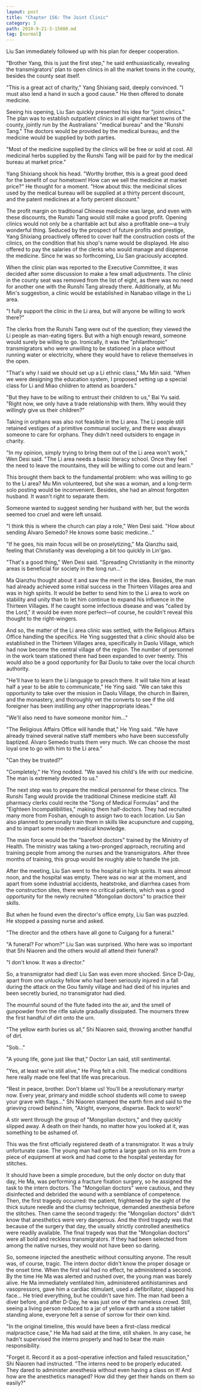 ```yaml
---
layout: post
title: "Chapter 156: The Joint Clinic"
category: 3
path: 2010-9-21-3-15600.md
tag: [normal]
---
```


Liu San immediately followed up with his plan for deeper cooperation.

"Brother Yang, this is just the first step," he said enthusiastically, revealing the transmigrators' plan to open clinics in all the market towns in the county, besides the county seat itself.

"This is a great act of charity," Yang Shixiang said, deeply convinced. "I must also lend a hand in such a good cause." He then offered to donate medicine.

Seeing his opening, Liu San quickly presented his idea for "joint clinics." The plan was to establish outpatient clinics in all eight market towns of the county, jointly run by the Australians' "medical bureau" and the "Runshi Tang." The doctors would be provided by the medical bureau, and the medicine would be supplied by both parties.

"Most of the medicine supplied by the clinics will be free or sold at cost. All medicinal herbs supplied by the Runshi Tang will be paid for by the medical bureau at market price."

Yang Shixiang shook his head. "Worthy brother, this is a great good deed for the benefit of our hometown! How can we sell the medicine at market price?" He thought for a moment. "How about this: the medicinal slices used by the medical bureau will be supplied at a thirty percent discount, and the patent medicines at a forty percent discount."

The profit margin on traditional Chinese medicine was large, and even with these discounts, the Runshi Tang would still make a good profit. Opening clinics would not only be a charitable act but also a profitable one—a truly wonderful thing. Seduced by the prospect of future profits and prestige, Yang Shixiang proactively offered to cover half the construction costs of the clinics, on the condition that his shop's name would be displayed. He also offered to pay the salaries of the clerks who would manage and dispense the medicine. Since he was so forthcoming, Liu San graciously accepted.

When the clinic plan was reported to the Executive Committee, it was decided after some discussion to make a few small adjustments. The clinic in the county seat was removed from the list of eight, as there was no need for another one with the Runshi Tang already there. Additionally, at Mu Min's suggestion, a clinic would be established in Nanabao village in the Li area.

"I fully support the clinic in the Li area, but will anyone be willing to work there?"

The clerks from the Runshi Tang were out of the question; they viewed the Li people as man-eating tigers. But with a high enough reward, someone would surely be willing to go. Ironically, it was the "philanthropic" transmigrators who were unwilling to be stationed in a place without running water or electricity, where they would have to relieve themselves in the open.

"That's why I said we should set up a Li ethnic class," Mu Min said. "When we were designing the education system, I proposed setting up a special class for Li and Miao children to attend as boarders."

"But they have to be willing to entrust their children to us," Bai Yu said. "Right now, we only have a trade relationship with them. Why would they willingly give us their children?"

Taking in orphans was also not feasible in the Li area. The Li people still retained vestiges of a primitive communal society, and there was always someone to care for orphans. They didn't need outsiders to engage in charity.

"In my opinion, simply trying to bring them out of the Li area won't work," Wen Desi said. "The Li area needs a basic literacy school. Once they feel the need to leave the mountains, they will be willing to come out and learn."

This brought them back to the fundamental problem: who was willing to go to the Li area? Mu Min volunteered, but she was a woman, and a long-term solo posting would be inconvenient. Besides, she had an almost forgotten husband. It wasn't right to separate them.

Someone wanted to suggest sending her husband with her, but the words seemed too cruel and were left unsaid.

"I think this is where the church can play a role," Wen Desi said. "How about sending Álvaro Semedo? He knows some basic medicine..."

"If he goes, his main focus will be on proselytizing," Ma Qianzhu said, feeling that Christianity was developing a bit too quickly in Lin'gao.

"That's a good thing," Wen Desi said. "Spreading Christianity in the minority areas is beneficial for society in the long run..."

Ma Qianzhu thought about it and saw the merit in the idea. Besides, the man had already achieved some initial success in the Thirteen Villages area and was in high spirits. It would be better to send him to the Li area to work on stability and unity than to let him continue to expand his influence in the Thirteen Villages. If he caught some infectious disease and was "called by the Lord," it would be even more perfect—of course, he couldn't reveal this thought to the right-wingers.

And so, the matter of the Li area clinic was settled, with the Religious Affairs Office handling the specifics. He Ying suggested that a clinic should also be established in the Thirteen Villages area, specifically in Daolu Village, which had now become the central village of the region. The number of personnel in the work team stationed there had been expanded to over twenty. This would also be a good opportunity for Bai Duolu to take over the local church authority.

"He'll have to learn the Li language to preach there. It will take him at least half a year to be able to communicate," He Ying said. "We can take this opportunity to take over the mission in Daolu Village, the church in Bairen, and the monastery, and thoroughly vet the converts to see if the old foreigner has been instilling any other inappropriate ideas."

"We'll also need to have someone monitor him..."

"The Religious Affairs Office will handle that," He Ying said. "We have already trained several native staff members who have been successfully baptized. Álvaro Semedo trusts them very much. We can choose the most loyal one to go with him to the Li area."

"Can they be trusted?"

"Completely," He Ying nodded. "We saved his child's life with our medicine. The man is extremely devoted to us."

The next step was to prepare the medical personnel for these clinics. The Runshi Tang would provide the traditional Chinese medicine staff. All pharmacy clerks could recite the "Song of Medical Formulas" and the "Eighteen Incompatibilities," making them half-doctors. They had recruited many more from Foshan, enough to assign two to each location. Liu San also planned to personally train them in skills like acupuncture and cupping, and to impart some modern medical knowledge.

The main force would be the "barefoot doctors" trained by the Ministry of Health. The ministry was taking a two-pronged approach, recruiting and training people from among the nurses and the transmigrators. After three months of training, this group would be roughly able to handle the job.

After the meeting, Liu San went to the hospital in high spirits. It was almost noon, and the hospital was empty. There was no war at the moment, and apart from some industrial accidents, heatstroke, and diarrhea cases from the construction sites, there were no critical patients, which was a good opportunity for the newly recruited "Mongolian doctors" to practice their skills.

But when he found even the director's office empty, Liu San was puzzled. He stopped a passing nurse and asked.

"The director and the others have all gone to Cuigang for a funeral."

"A funeral? For whom?" Liu San was surprised. Who here was so important that Shi Niaoren and the others would all attend their funeral?

"I don't know. It was a director."

So, a transmigrator had died! Liu San was even more shocked. Since D-Day, apart from one unlucky fellow who had been seriously injured in a fall during the attack on the Gou family village and had died of his injuries and been secretly buried, no transmigrator had died.

The mournful sound of the flute faded into the air, and the smell of gunpowder from the rifle salute gradually dissipated. The mourners threw the first handful of dirt onto the urn.

"The yellow earth buries us all," Shi Niaoren said, throwing another handful of dirt.

"Sob..."

"A young life, gone just like that," Doctor Lan said, still sentimental.

"Yes, at least we're still alive," He Ping felt a chill. The medical conditions here really made one feel that life was precarious.

"Rest in peace, brother. Don't blame us! You'll be a revolutionary martyr now. Every year, primary and middle school students will come to sweep your grave with flags..." Shi Niaoren stamped the earth firm and said to the grieving crowd behind him, "Alright, everyone, disperse. Back to work!"

A stir went through the group of "Mongolian doctors," and they quickly slipped away. A death on their hands, no matter how you looked at it, was something to be ashamed of.

This was the first officially registered death of a transmigrator. It was a truly unfortunate case. The young man had gotten a large gash on his arm from a piece of equipment at work and had come to the hospital yesterday for stitches.

It should have been a simple procedure, but the only doctor on duty that day, He Ma, was performing a fracture fixation surgery, so he assigned the task to the intern doctors. The "Mongolian doctors" were cautious, and they disinfected and debrided the wound with a semblance of competence. Then, the first tragedy occurred: the patient, frightened by the sight of the thick suture needle and the clumsy technique, demanded anesthesia before the stitches. Then came the second tragedy: the "Mongolian doctors" didn't know that anesthetics were very dangerous. And the third tragedy was that because of the surgery that day, the usually strictly controlled anesthetics were readily available. The final tragedy was that the "Mongolian doctors" were all bold and reckless transmigrators. If they had been selected from among the native nurses, they would not have been so daring.

So, someone injected the anesthetic without consulting anyone. The result was, of course, tragic. The intern doctor didn't know the proper dosage or the onset time. When the first vial had no effect, he administered a second. By the time He Ma was alerted and rushed over, the young man was barely alive. He Ma immediately ventilated him, administered antihistamines and vasopressors, gave him a cardiac stimulant, used a defibrillator, slapped his face... He tried everything, but he couldn't save him. The man had been a diver before, and after D-Day, he was just one of the nameless crowd. Still, seeing a living person reduced to a jar of yellow earth and a stone tablet standing alone, everyone felt a sense of sorrow for their own kind.

"In the original timeline, this would have been a first-class medical malpractice case," He Ma had said at the time, still shaken. In any case, he hadn't supervised the interns properly and had to bear the main responsibility.

"Forget it. Record it as a post-operative infection and failed resuscitation," Shi Niaoren had instructed. "The interns need to be properly educated. They dared to administer anesthesia without even having a class on it! And how are the anesthetics managed? How did they get their hands on them so easily?"